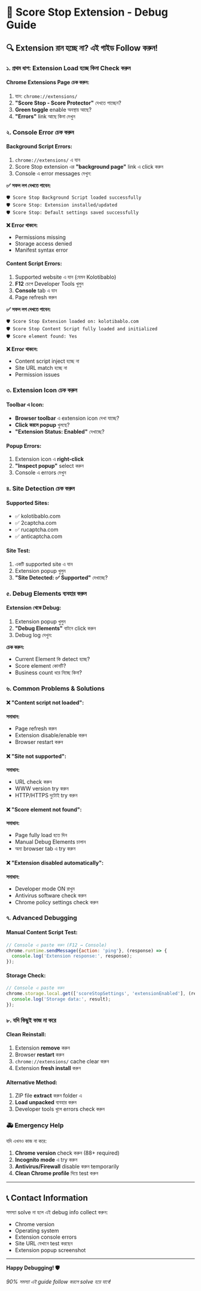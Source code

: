 # 🐛 Score Stop Extension - Debug Guide

## 🔍 Extension রান হচ্ছে না? এই গাইড Follow করুন!

### ১. প্রথম ধাপ: Extension Load হচ্ছে কিনা Check করুন

#### Chrome Extensions Page চেক করুন:
1. যান: `chrome://extensions/`
2. **"Score Stop - Score Protector"** দেখতে পাচ্ছেন?
3. **Green toggle** enable অবস্থায় আছে?
4. **"Errors"** link আছে কিনা দেখুন

### ২. Console Error চেক করুন

#### Background Script Errors:
1. `chrome://extensions/` এ যান
2. Score Stop extension এর **"background page"** link এ click করুন
3. Console এ error messages দেখুন:

**✅ সফল লগ দেখতে পাবেন:**
```
🛡️ Score Stop Background Script loaded successfully
🛡️ Score Stop: Extension installed/updated
🛡️ Score Stop: Default settings saved successfully
```

**❌ Error থাকলে:**
- Permissions missing
- Storage access denied
- Manifest syntax error

#### Content Script Errors:
1. Supported website এ যান (যেমন Kolotibablo)
2. **F12** চেপে Developer Tools খুলুন
3. **Console** tab এ যান
4. Page refresh করুন

**✅ সফল লগ দেখতে পাবেন:**
```
🛡️ Score Stop Extension loaded on: kolotibablo.com
🛡️ Score Stop Content Script fully loaded and initialized
🛡️ Score element found: Yes
```

**❌ Error থাকলে:**
- Content script inject হচ্ছে না
- Site URL match হচ্ছে না
- Permission issues

### ৩. Extension Icon চেক করুন

#### Toolbar এ Icon:
- **Browser toolbar** এ extension icon দেখা যাচ্ছে?
- **Click করলে popup** খুলছে?
- **"Extension Status: Enabled"** দেখাচ্ছে?

#### Popup Errors:
1. Extension icon এ **right-click**
2. **"Inspect popup"** select করুন
3. Console এ errors দেখুন

### ৪. Site Detection চেক করুন

#### Supported Sites:
- ✅ kolotibablo.com
- ✅ 2captcha.com  
- ✅ rucaptcha.com
- ✅ anticaptcha.com

#### Site Test:
1. একটি supported site এ যান
2. Extension popup খুলুন
3. **"Site Detected: ✅ Supported"** দেখাচ্ছে?

### ৫. Debug Elements ব্যবহার করুন

#### Extension থেকে Debug:
1. Extension popup খুলুন
2. **"Debug Elements"** বাটনে click করুন
3. Debug log দেখুন:

**চেক করুন:**
- Current Element কি detect হচ্ছে?
- Score element কোনটি?
- Business count ধরে নিচ্ছে কিনা?

### ৬. Common Problems & Solutions

#### ❌ "Content script not loaded":
**সমাধান:**
- Page refresh করুন
- Extension disable/enable করুন
- Browser restart করুন

#### ❌ "Site not supported":
**সমাধান:**
- URL check করুন
- WWW version try করুন
- HTTP/HTTPS দুটোই try করুন

#### ❌ "Score element not found":
**সমাধান:**
- Page fully load হতে দিন
- Manual Debug Elements চালান
- অন্য browser tab এ try করুন

#### ❌ "Extension disabled automatically":
**সমাধান:**
- Developer mode ON রাখুন  
- Antivirus software check করুন
- Chrome policy settings check করুন

### ৭. Advanced Debugging

#### Manual Content Script Test:
```javascript
// Console এ paste করুন (F12 → Console)
chrome.runtime.sendMessage({action: 'ping'}, (response) => {
  console.log('Extension response:', response);
});
```

#### Storage Check:
```javascript
// Console এ paste করুন  
chrome.storage.local.get(['scoreStopSettings', 'extensionEnabled'], (result) => {
  console.log('Storage data:', result);
});
```

### ৮. যদি কিছুই কাজ না করে

#### Clean Reinstall:
1. Extension **remove** করুন
2. Browser **restart** করুন  
3. `chrome://extensions/` cache clear করুন
4. Extension **fresh install** করুন

#### Alternative Method:
1. ZIP file **extract** করুন folder এ
2. **Load unpacked** ব্যবহার করুন
3. Developer tools খুলে errors check করুন

### 🚑 Emergency Help

যদি এখনও কাজ না করে:

1. **Chrome version** check করুন (88+ required)
2. **Incognito mode** এ try করুন
3. **Antivirus/Firewall** disable করুন temporarily
4. **Clean Chrome profile** দিয়ে test করুন

---

## 📞 Contact Information

সমস্যা solve না হলে এই debug info collect করুন:
- Chrome version
- Operating system  
- Extension console errors
- Site URL যেখানে test করছেন
- Extension popup screenshot

---

**Happy Debugging! 🛡️**

*90% সমস্যা এই guide follow করলে solve হয়ে যাবে!*